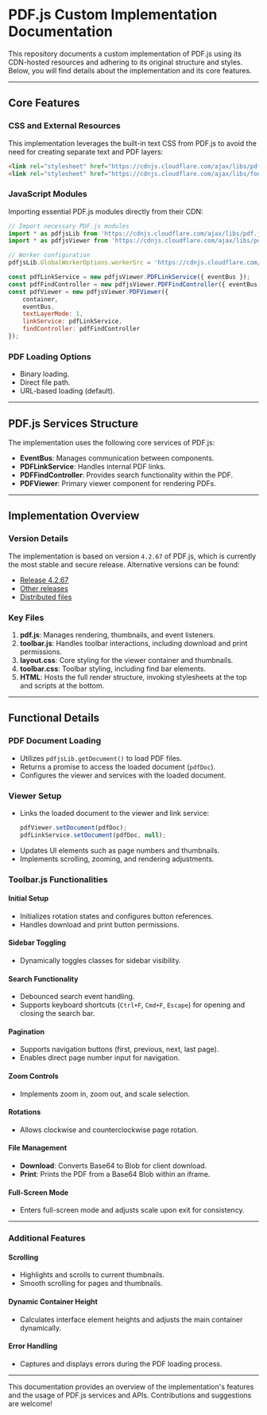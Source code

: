 
# PDF.js Custom Implementation Documentation

This repository documents a custom implementation of PDF.js using its CDN-hosted resources and adhering to its original structure and styles. Below, you will find details about the implementation and its core features.

---

## Core Features

### CSS and External Resources
This implementation leverages the built-in text CSS from PDF.js to avoid the need for creating separate text and PDF layers:

```html
<link rel="stylesheet" href="https://cdnjs.cloudflare.com/ajax/libs/pdf.js/4.2.67/pdf_viewer.min.css">
<link rel="stylesheet" href="https://cdnjs.cloudflare.com/ajax/libs/font-awesome/6.0.0-beta3/css/all.min.css">
```

### JavaScript Modules

Importing essential PDF.js modules directly from their CDN:

```javascript
// Import necessary PDF.js modules
import * as pdfjsLib from 'https://cdnjs.cloudflare.com/ajax/libs/pdf.js/4.2.67/pdf.min.mjs';
import * as pdfjsViewer from 'https://cdnjs.cloudflare.com/ajax/libs/pdf.js/4.2.67/pdf_viewer.mjs';

// Worker configuration
pdfjsLib.GlobalWorkerOptions.workerSrc = 'https://cdnjs.cloudflare.com/ajax/libs/pdf.js/4.2.67/pdf.worker.min.mjs';

const pdfLinkService = new pdfjsViewer.PDFLinkService({ eventBus });
const pdfFindController = new pdfjsViewer.PDFFindController({ eventBus, linkService: pdfLinkService });
const pdfViewer = new pdfjsViewer.PDFViewer({
    container,
    eventBus,
    textLayerMode: 1,
    linkService: pdfLinkService,
    findController: pdfFindController
});
```

### PDF Loading Options
- Binary loading.
- Direct file path.
- URL-based loading (default).

---

## PDF.js Services Structure
The implementation uses the following core services of PDF.js:

- **EventBus**: Manages communication between components.
- **PDFLinkService**: Handles internal PDF links.
- **PDFFindController**: Provides search functionality within the PDF.
- **PDFViewer**: Primary viewer component for rendering PDFs.

---

## Implementation Overview

### Version Details
The implementation is based on version `4.2.67` of PDF.js, which is currently the most stable and secure release. Alternative versions can be found:

- [Release 4.2.67](https://github.com/mozilla/pdf.js/releases/tag/v4.2.67)
- [Other releases](https://github.com/mozilla/pdf.js/tags)
- [Distributed files](https://www.jsdelivr.com/package/npm/pdfjs-dist?version=4.2.67)

### Key Files

1. **pdf.js**: Manages rendering, thumbnails, and event listeners.
2. **toolbar.js**: Handles toolbar interactions, including download and print permissions.
3. **layout.css**: Core styling for the viewer container and thumbnails.
4. **toolbar.css**: Toolbar styling, including find bar elements.
5. **HTML**: Hosts the full render structure, invoking stylesheets at the top and scripts at the bottom.

---

## Functional Details

### PDF Document Loading
- Utilizes `pdfjsLib.getDocument()` to load PDF files.
- Returns a promise to access the loaded document (`pdfDoc`).
- Configures the viewer and services with the loaded document.

### Viewer Setup
- Links the loaded document to the viewer and link service:
  ```javascript
  pdfViewer.setDocument(pdfDoc);
  pdfLinkService.setDocument(pdfDoc, null);
  ```
- Updates UI elements such as page numbers and thumbnails.
- Implements scrolling, zooming, and rendering adjustments.

### Toolbar.js Functionalities

#### Initial Setup
- Initializes rotation states and configures button references.
- Handles download and print button permissions.

#### Sidebar Toggling
- Dynamically toggles classes for sidebar visibility.

#### Search Functionality
- Debounced search event handling.
- Supports keyboard shortcuts (`Ctrl+F`, `Cmd+F`, `Escape`) for opening and closing the search bar.

#### Pagination
- Supports navigation buttons (first, previous, next, last page).
- Enables direct page number input for navigation.

#### Zoom Controls
- Implements zoom in, zoom out, and scale selection.

#### Rotations
- Allows clockwise and counterclockwise page rotation.

#### File Management
- **Download**: Converts Base64 to Blob for client download.
- **Print**: Prints the PDF from a Base64 Blob within an iframe.

#### Full-Screen Mode
- Enters full-screen mode and adjusts scale upon exit for consistency.

---

### Additional Features

#### Scrolling
- Highlights and scrolls to current thumbnails.
- Smooth scrolling for pages and thumbnails.

#### Dynamic Container Height
- Calculates interface element heights and adjusts the main container dynamically.

#### Error Handling
- Captures and displays errors during the PDF loading process.

---

This documentation provides an overview of the implementation's features and the usage of PDF.js services and APIs. Contributions and suggestions are welcome!
